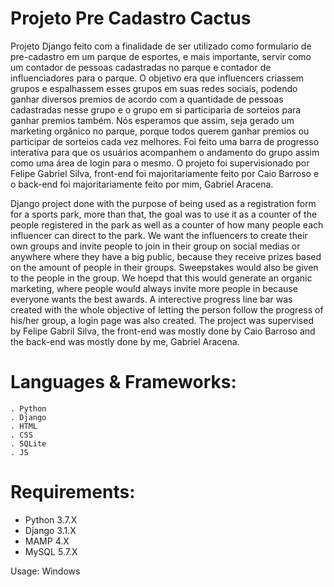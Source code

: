 # Projeto Pre Cadastro Cactus

Projeto Django feito com a finalidade de ser utilizado como formulario de pre-cadastro em um parque de esportes, e mais importante, servir como um contador de pessoas cadastradas no parque e contador de influenciadores para o parque. O objetivo era que influencers criassem grupos e espalhassem esses grupos em suas redes sociais, podendo ganhar diversos premios de acordo com a quantidade de pessoas cadastradas nesse grupo e o grupo em si participaria de sorteios para ganhar premios também. Nós esperamos que assim, seja gerado um marketing orgânico no parque, porque todos querem ganhar premios ou participar de sorteios cada vez melhores. Foi feito uma barra de progresso interativa para que os usuários acompanhem o andamento do grupo assim como uma área de login para o mesmo. O projeto foi supervisionado por Felipe Gabriel Silva, front-end foi majoritariamente feito por Caio Barroso e o back-end foi majoritariamente feito por mim, Gabriel Aracena.

Django project done with the purpose of being used as a registration form for a sports park, more than that, the goal was to use it as a counter of the people registered in the park as well as a counter of how many people each influencer can direct to the park. We want the influencers to create their own groups and invite people to join in their group on social medias or anywhere where they have a big public, because they receive prizes based on the amount of people in their groups. Sweepstakes would also be given to the people in the group. We hoepd that this would generate an organic marketing, where people would always invite more people in because everyone wants the best awards. A interective progress line bar was created with the whole objective of letting the person follow the progress of his/her group, a login page was also created. The project was supervised by Felipe Gabril Silva, the front-end was mostly done by Caio Barroso and the back-end was mostly done by me, Gabriel Aracena. 

# Languages & Frameworks:
    . Python
    . Django
    . HTML
    . CSS
    . SQLite
    . JS

# Requirements:
- Python 3.7.X
- Django 3.1.X
- MAMP 4.X
- MySQL 5.7.X


Usage:
    Windows
